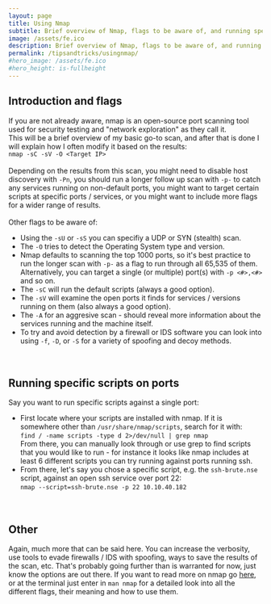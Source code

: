 ```yaml
---
layout: page
title: Using Nmap
subtitle: Brief overview of Nmap, flags to be aware of, and running specific scripts
image: /assets/fe.ico
description: Brief overview of Nmap, flags to be aware of, and running specific scripts
permalink: /tipsandtricks/usingnmap/
#hero_image: /assets/fe.ico
#hero_height: is-fullheight
---
```


## Introduction and flags
If you are not already aware, nmap is an open-source port scanning tool used for security testing and "network exploration" as they call it.<br>
This will be a brief overview of my basic go-to scan, and after that is done I will explain how I often modify it based on the results:<br>
`nmap -sC -sV -O <Target IP>`<br><br>
Depending on the results from this scan, you might need to disable host discovery with `-Pn`, you should run a longer follow up scan with `-p-` to catch any services running on non-default ports, you might want to target certain scripts at specific ports / services, or you might want to include more flags for a wider range of results.
<br><br>
Other flags to be aware of:<br>
- Using the `-sU` or `-sS` you can specifiy a UDP or SYN (stealth) scan.
- The `-O` tries to detect the Operating System type and version.
- Nmap defaults to scanning the top 1000 ports, so it's best practice to run the longer scan with `-p-` as a flag to run through all 65,535 of them. Alternatively, you can target a single (or multiple) port(s) with `-p <#>,<#>` and so on.
- The `-sC` will run the default scripts (always a good option).
- The `-sV` will examine the open ports it finds for services / versions running on them (also always a good option).
- The `-A` for an aggresive scan - should reveal more information about the services running and the machine itself.
- To try and avoid detection by a firewall or IDS software you can look into using `-f`, `-D`, or `-S` for a variety of spoofing and decoy methods.
<br><br><br>

## Running specific scripts on ports
Say you want to run specific scripts against a single port:<br>
- First locate where your scripts are installed with nmap. If it is somewhere other than `/usr/share/nmap/scripts`, search for it with:<br>
`find / -name scripts -type d 2>/dev/null | grep nmap`<br>
From there, you can manually look through or use grep to find scripts that you would like to run - for instance it looks like nmap includes at least 6 different scripts you can try running against ports running ssh.<br>
- From there, let's say you chose a specific script, e.g. the `ssh-brute.nse` script, against an open ssh service over port 22:<br>
`nmap --script=ssh-brute.nse -p 22 10.10.40.182`<br>
<br><br>

## Other
Again, much more that can be said here. You can increase the verbosity, use tools to evade firewalls / IDS with spoofing, ways to save the results of the scan, etc. That's probably going further than is warranted for now, just know the options are out there. If you want to read more on nmap go [here](https://nmap.org/), or at the terminal just enter in `man nmap` for a detailed look into all the different flags, their meaning and how to use them.<br>

